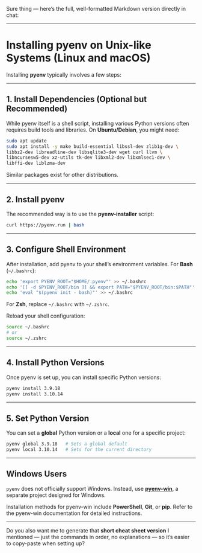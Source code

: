 Sure thing — here’s the full, well-formatted Markdown version directly in chat:

---

# Installing pyenv on Unix-like Systems (Linux and macOS)

Installing **pyenv** typically involves a few steps:

---

## 1. Install Dependencies (Optional but Recommended)

While pyenv itself is a shell script, installing various Python versions often requires build tools and libraries.
On **Ubuntu/Debian**, you might need:

```bash
sudo apt update
sudo apt install -y make build-essential libssl-dev zlib1g-dev \
libbz2-dev libreadline-dev libsqlite3-dev wget curl llvm \
libncursesw5-dev xz-utils tk-dev libxml2-dev libxmlsec1-dev \
libffi-dev liblzma-dev
```

Similar packages exist for other distributions.

---

## 2. Install pyenv

The recommended way is to use the **pyenv-installer** script:

```bash
curl https://pyenv.run | bash
```

---

## 3. Configure Shell Environment

After installation, add pyenv to your shell’s environment variables.
For **Bash** (`~/.bashrc`):

```bash
echo 'export PYENV_ROOT="$HOME/.pyenv"' >> ~/.bashrc
echo '[[ -d $PYENV_ROOT/bin ]] && export PATH="$PYENV_ROOT/bin:$PATH"' >> ~/.bashrc
echo 'eval "$(pyenv init - bash)"' >> ~/.bashrc
```

For **Zsh**, replace `~/.bashrc` with `~/.zshrc`.

Reload your shell configuration:

```bash
source ~/.bashrc
# or
source ~/.zshrc
```

---

## 4. Install Python Versions

Once pyenv is set up, you can install specific Python versions:

```bash
pyenv install 3.9.18
pyenv install 3.10.14
```

---

## 5. Set Python Version

You can set a **global** Python version or a **local** one for a specific project:

```bash
pyenv global 3.9.18   # Sets a global default
pyenv local 3.10.14   # Sets for the current directory
```

---

## Windows Users

`pyenv` does not officially support Windows.
Instead, use **[pyenv-win](https://github.com/pyenv-win/pyenv-win)**, a separate project designed for Windows.

Installation methods for pyenv-win include **PowerShell**, **Git**, or **pip**. Refer to the pyenv-win documentation for detailed instructions.

---

Do you also want me to generate that **short cheat sheet version** I mentioned — just the commands in order, no explanations — so it’s easier to copy-paste when setting up?

